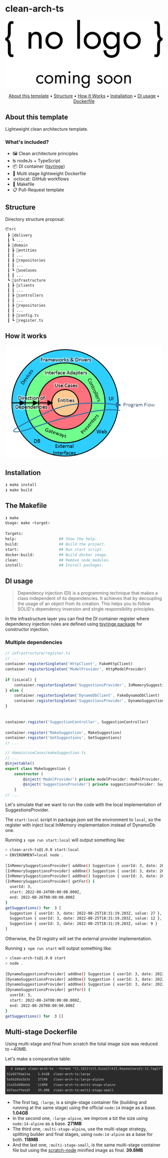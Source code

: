 # clean-arch-ts

<p align="center">
  <img src="docs/no-logo.png" alt="Template"><br>
</p>
<p align="center">
  <a href="#about-this-template">About this template</a> •
  <a href="#structure">Structure</a> •
  <a href="#how-it-works">How It Works</a> •
  <a href="#installation">Installation</a> •
  <a href="#di-usage">DI usage</a> •
  <a href="#multi-stage-dockerfile">Dockerfile</a><br>
</p>

## About this template
Lightweight clean architecture template.

### What's included?
- 🖼️ Clean architecture principles
- ʦ nodeJs + TypeScript
- 📦 DI container ([tsyringe](https://github.com/microsoft/tsyringe))
- :whale: Multi stage lightweight Dockerfile 
- :octocat: GitHub workflows
- 🔧 Makefile
- 📋 Pull-Request template

## Structure
Directory structure proposal:

```text
📦src
 ┣ 📂delivery
 ┃ ┗ ...
 ┣ 📂domain
 ┃ ┣ 📂entities
 ┃ ┃ ...
 ┃ ┣ 📂repositories
 ┃ ┃ ...
 ┃ ┗ 📂useCases
 ┃ ┃ ...
 ┗ 📂infrastructure
 ┃ ┣ 📂clients
 ┃ ┃ ...
 ┃ ┣ 📂controllers
 ┃ ┃ ...
 ┃ ┣ 📂repositories
 ┃ ┃ ...
 ┃ ┣ 📜config.ts
 ┃ ┗ 📜register.ts
```

## How it works
![img.png](clean-arch-flow.png)

## Installation

```bash
❯ make install
❯ make build
```

## The Makefile

```bash
❯ make
Usage: make <target>

Targets:
help:                   ## Show the help.
build:                  ## Build the project.
start:                  ## Run start script.
docker-build:           ## Build docker image.
clean:                  ## Remove node_modules.
install:                ## Install packages.
```


## DI usage

> Dependency injection (DI) is a programming technique that makes a class independent of its dependencies. 
> It achieves that by decoupling the usage of an object from its creation. 
> This helps you to follow SOLID's dependency inversion and single responsibility principles.

In the infrastructure layer you can find the DI container register where dependency injection rules are defined using
[tsyringe package](https://github.com/microsoft/tsyringe) for constructor injection.

### Multiple dependencies
```ts
// infrastructure/register.ts 
// ...
container.registerSingleton('HttpClient', FakeHttpClient)
container.registerSingleton('ModelProvider', HttpModelProvider)

if (isLocal) {
    container.registerSingleton('SuggestionsProvider', InMemorySuggestionsProvider)
} else {
    container.registerSingleton('DynamoDbClient', FakeDynamoDbClient)
    container.registerSingleton('SuggestionsProvider', DynamoSuggestionsProvider)
}


container.register('SuggestionController', SuggestionController)

container.register('MakeSuggestion', MakeSuggestion)
container.register('GetSuggestions', GetSuggestions)
// ...
```

```ts
// domain/useCases/makeSuggestion.ts
// ...
@injectable()
export class MakeSuggestion {
    constructor (
        @inject('ModelProvider') private modelProvider: ModelProvider,
        @inject('SuggestionsProvider') private suggestionsProvider: SuggestionsProvider) {
    }
// ...
```

Let's simulate that we want to run the code with the local implementation of SuggestionsProvider.

The `start:local` script in package.json set the environment to `local`, so the register with inject local InMemory implementation instead of DynamoDb one.

Running `❯ npm run start:local` will output something like:

```bash
> clean-arch-ts@1.0.0 start:local
> ENVIRONMENT=local node .

[InMemorySuggestionsProvider] addOne() Suggestion { userId: 3, date: 2022-08-25T18:31:19.203Z, value: 27 }
[InMemorySuggestionsProvider] addOne() Suggestion { userId: 3, date: 2022-08-25T18:31:19.203Z, value: 12 }
[InMemorySuggestionsProvider] addOne() Suggestion { userId: 3, date: 2022-08-25T18:31:19.203Z, value: 9 }
[InMemorySuggestionsProvider] getFor() {
  userId: 3,
  start: 2022-08-24T00:00:00.000Z,
  end: 2022-08-26T00:00:00.000Z
}
getSuggestions() for  3 [
  Suggestion { userId: 3, date: 2022-08-25T18:31:19.203Z, value: 27 },
  Suggestion { userId: 3, date: 2022-08-25T18:31:19.203Z, value: 12 },
  Suggestion { userId: 3, date: 2022-08-25T18:31:19.203Z, value: 9 }
]
```

Otherwise, the DI registry will set the external provider implementation.

Running `❯ npm run start` will output something like:

```bash
> clean-arch-ts@1.0.0 start
> node .

[DynamoSuggestionsProvider] addOne() Suggestion { userId: 3, date: 2022-08-25T18:31:55.075Z, value: 24 }
[DynamoSuggestionsProvider] addOne() Suggestion { userId: 3, date: 2022-08-25T18:31:55.075Z, value: 18 }
[DynamoSuggestionsProvider] addOne() Suggestion { userId: 3, date: 2022-08-25T18:31:55.075Z, value: 9 }
[DynamoSuggestionsProvider] getFor() {
  userId: 3,
  start: 2022-08-24T00:00:00.000Z,
  end: 2022-08-26T00:00:00.000Z
}
getSuggestions() for  3 []
```

## Multi-stage Dockerfile
Using multi-stage and final from scratch the total image size was reduced to ~40MB.

Let's make a comparative table:

![img.png](docs/docker-size-comparative.png)

* The first tag, `:large`, is a single-stage container file (building and running at the same stage) using the official `node:14` image as a base. **1.04GB**
* In the second one, `:large-alpine`, we improve a bit the size using `node:14-alpine` as a base. **271MB**
* The third one, `:multi-stage-alpine`, use the multi-stage strategy, splitting builder and final stages, using `node:14-alpine` as a base for both. **118MB**
* And the last one, `:multi-stage-small`, is the same multi-stage container file but using the [scratch-node](https://github.com/astefanutti/scratch-node/pkgs/container/scratch-node) minified image as final. **39.8MB**
